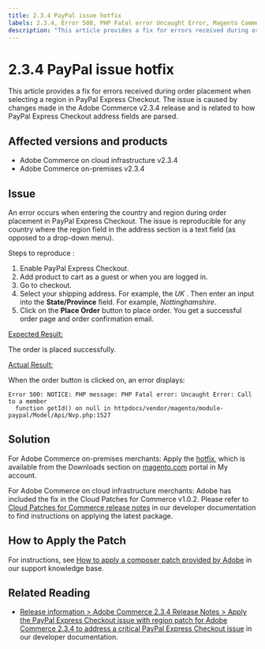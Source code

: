 ```yaml
---
title: 2.3.4 PayPal issue hotfix
labels: 2.3.4, Error 500, PHP Fatal error Uncaught Error, Magento Commerce,Magento Commerce Cloud,PayPal Express Checkout,known issues,patch,troubleshooting,Adobe Commerce,cloud infrastructure,on-premises
description: "This article provides a fix for errors received during order placement when selecting a region in PayPal Express Checkout. The issue is caused by changes made in the Adobe Commerce v2.3.4 release and is related to how PayPal Express Checkout address fields are parsed."
---
```


# 2.3.4 PayPal issue hotfix

This article provides a fix for errors received during order placement when selecting a region in PayPal Express Checkout. The issue is caused by changes made in the Adobe Commerce v2.3.4 release and is related to how PayPal Express Checkout address fields are parsed.

## Affected versions and products

* Adobe Commerce on cloud infrastructure v2.3.4
* Adobe Commerce on-premises v2.3.4

## Issue

An error occurs when entering the country and region during order placement in PayPal Express Checkout. The issue is reproducible for any country where the region field in the address section is a text field (as opposed to a drop-down menu).

<span class="wysiwyg-underline">Steps to reproduce</span> :

1. Enable PayPal Express Checkout.
1. Add product to cart as a guest or when you are logged in.
1. Go to checkout.
1. Select your shipping address. For example, the *UK* . Then enter an input into the **State/Province** field. For example, *Nottinghamshire*.
1. Click on the **Place Order** button to place order. You get a successful order page and order confirmation email.

<ins>Expected Result:</ins>

The order is placed successfully.

<ins>Actual Result:</ins>

When the order button is clicked on, an error displays:

```clike
Error 500: NOTICE: PHP message: PHP Fatal error: Uncaught Error: Call to a member
  function getId() on null in httpdocs/vendor/magento/module-paypal/Model/Api/Nvp.php:1527
```

## Solution

For Adobe Commerce on-premises merchants: Apply the [hotfix,](https://magento.com/tech-resources/download#download2353) which is available from the Downloads section on [magento.com](https://magento.com) portal in My account.

For Adobe Commerce on cloud infrastructure merchants: Adobe has included the fix in the Cloud Patches for Commerce v1.0.2. Please refer to [Cloud Patches for Commerce release notes](https://devdocs.magento.com/cloud/release-notes/mcp-release-notes.html?itm_source=devdocs&itm_medium=quick_search&itm_campaign=federated_search&itm_term=cloud%20patche) in our developer documentation to find instructions on applying the latest package.

## How to Apply the Patch

For instructions, see [How to apply a composer patch provided by Adobe](https://support.magento.com/hc/en-us/articles/360028367731) in our support knowledge base.

## Related Reading

* [Release information > Adobe Commerce 2.3.4 Release Notes > Apply the PayPal Express Checkout issue with region patch for Adobe Commerce 2.3.4 to address a critical PayPal Express Checkout issue](https://devdocs.magento.com/guides/v2.3/release-notes/release-notes-2-3-4-commerce.html#apply-the-paypal-express-checkout-issue-with-region-patch-for-magento-234-to-address-a-critical-paypal-express-checkout-issue) in our developer documentation.